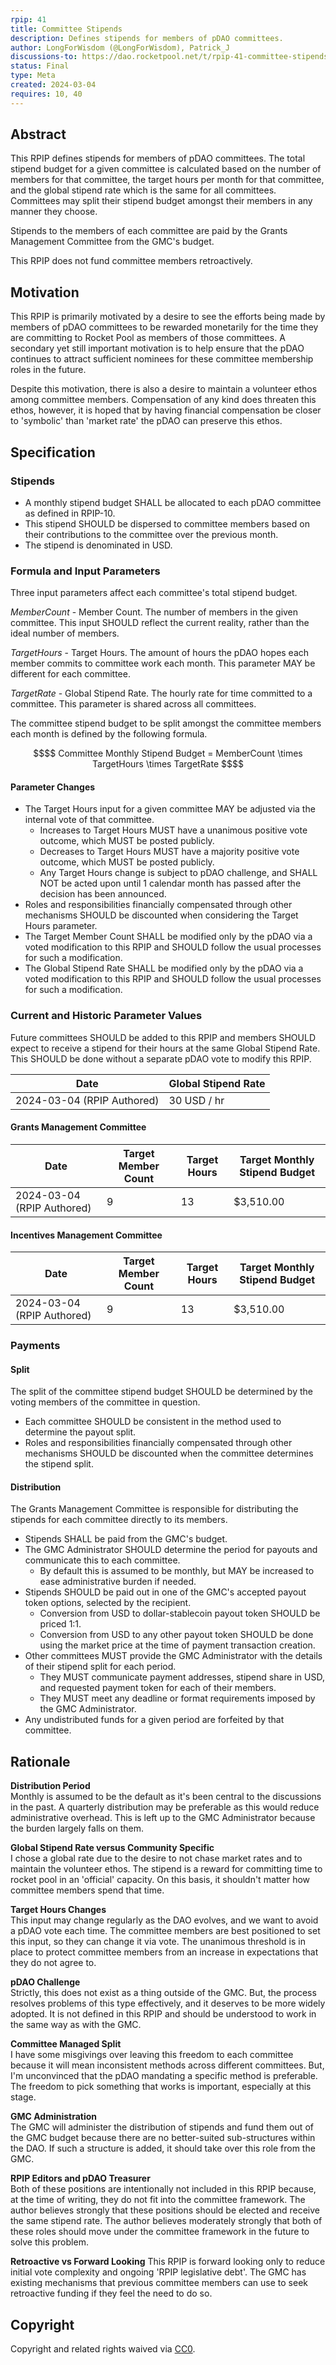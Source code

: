 ```yaml
---
rpip: 41
title: Committee Stipends
description: Defines stipends for members of pDAO committees.
author: LongForWisdom (@LongForWisdom), Patrick_J
discussions-to: https://dao.rocketpool.net/t/rpip-41-committee-stipends/2824
status: Final
type: Meta
created: 2024-03-04
requires: 10, 40
---
```


## Abstract

This RPIP defines stipends for members of pDAO committees. The total stipend budget for a given committee is calculated based on the number of members for that committee, the target hours per month for that committee, and the global stipend rate which is the same for all committees. Committees may split their stipend budget amongst their members in any manner they choose.

Stipends to the members of each committee are paid by the Grants Management Committee from the GMC's budget.

This RPIP does not fund committee members retroactively.

## Motivation
This RPIP is primarily motivated by a desire to see the efforts being made by members of pDAO committees to be rewarded monetarily for the time they are committing to Rocket Pool as members of those committees. A secondary yet still important motivation is to help ensure that the pDAO continues to attract sufficient nominees for these committee membership roles in the future.

Despite this motivation, there is also a desire to maintain a volunteer ethos among committee members. Compensation of any kind does threaten this ethos, however, it is hoped that by having financial compensation be closer to 'symbolic' than 'market rate' the pDAO can preserve this ethos.

## Specification

### Stipends
* A monthly stipend budget SHALL be allocated to each pDAO committee as defined in RPIP-10.
* This stipend SHOULD be dispersed to committee members based on their contributions to the committee over the previous month.
* The stipend is denominated in USD.

### Formula and Input Parameters
Three input parameters affect each committee's total stipend budget.

$MemberCount$ - Member Count. The number of members in the given committee. This input SHOULD reflect the current reality, rather than the ideal number of members.  

$TargetHours$ - Target Hours. The amount of hours the pDAO hopes each member commits to committee work each month. This parameter MAY be different for each committee.  

$TargetRate$ - Global Stipend Rate. The hourly rate for time committed to a committee. This parameter is shared across all committees.  

The committee stipend budget to be split amongst the committee members each month is defined by the following formula.
```math
$$

Committee Monthly Stipend Budget = MemberCount \times TargetHours \times TargetRate

$$
```

#### Parameter Changes

* The Target Hours input for a given committee MAY be adjusted via the internal vote of that committee.
  * Increases to Target Hours MUST have a unanimous positive vote outcome, which MUST be posted publicly.
  * Decreases to Target Hours MUST have a majority positive vote outcome, which MUST be posted publicly.
  * Any Target Hours change is subject to pDAO challenge, and SHALL NOT be acted upon until 1 calendar month has passed after the decision has been announced.
* Roles and responsibilities financially compensated through other mechanisms SHOULD be discounted when considering the Target Hours parameter.
* The Target Member Count SHALL be modified only by the pDAO via a voted modification to this RPIP and SHOULD follow the usual processes for such a modification.
* The Global Stipend Rate SHALL be modified only by the pDAO via a voted modification to this RPIP and SHOULD follow the usual processes for such a modification.

### Current and Historic Parameter Values

Future committees SHOULD be added to this RPIP and members SHOULD expect to receive a stipend for their hours at the same Global Stipend Rate. This SHOULD be done without a separate pDAO vote to modify this RPIP.


| Date                       | Global Stipend Rate |
|----------------------------|---------------------|
| 2024-03-04 (RPIP Authored) | 30 USD / hr         |

#### Grants Management Committee

| Date                       | Target Member Count | Target Hours        | Target Monthly Stipend Budget |
|----------------------------|---------------------|---------------------|------------------------------|
| 2024-03-04 (RPIP Authored) |                   9 |                  13 |                    $3,510.00 |

#### Incentives Management Committee

| Date                       | Target Member Count | Target Hours        | Target Monthly Stipend Budget |
|----------------------------|---------------------|---------------------|------------------------------|
| 2024-03-04 (RPIP Authored) |                   9 |                  13 |                    $3,510.00 |


<!--
Commentary for Editors:
The above tables may be generated using this [google sheet](https://docs.google.com/spreadsheets/d/1aXE-bbVK5IB54TfqRPq9_kyMKMDDDiVDuw3yA3f5XJg/edit#gid=958081945), which should be maintained in parallel. If you need to modify the sheet and do not have permission then:
1. Copy the sheet
2. Set it to public read-only
3. Replace this link with your updated sheet
4. Convert the new sheet to markdown using: https://www.tablesgenerator.com/markdown_tables or similar.
-->

### Payments

#### Split
The split of the committee stipend budget SHOULD be determined by the voting members of the committee in question.
* Each committee SHOULD be consistent in the method used to determine the payout split.
* Roles and responsibilities financially compensated through other mechanisms SHOULD be discounted when the committee determines the stipend split.

#### Distribution
The Grants Management Committee is responsible for distributing the stipends for each committee directly to its members. 
* Stipends SHALL be paid from the GMC's budget.
* The GMC Administrator SHOULD determine the period for payouts and communicate this to each committee.
  * By default this is assumed to be monthly, but MAY be increased to ease administrative burden if needed.
* Stipends SHOULD be paid out in one of the GMC's accepted payout token options, selected by the recipient.
  * Conversion from USD to dollar-stablecoin payout token SHOULD be priced 1:1.
  * Conversion from USD to any other payout token SHOULD be done using the market price at the time of payment transaction creation.
* Other committees MUST provide the GMC Administrator with the details of their stipend split for each period.
  * They MUST communicate payment addresses, stipend share in USD, and requested payment token for each of their members.
  * They MUST meet any deadline or format requirements imposed by the GMC Administrator.
* Any undistributed funds for a given period are forfeited by that committee.

## Rationale

**Distribution Period**  
Monthly is assumed to be the default as it's been central to the discussions in the past. A quarterly distribution may be preferable as this would reduce administrative overhead. This is left up to the GMC Administrator because the burden largely falls on them. 

**Global Stipend Rate versus Community Specific**  
I chose a global rate due to the desire to not chase market rates and to maintain the volunteer ethos. The stipend is a reward for committing time to rocket pool in an 'official' capacity. On this basis, it shouldn't matter how committee members spend that time.

**Target Hours Changes**  
This input may change regularly as the DAO evolves, and we want to avoid a pDAO vote each time. The committee members are best positioned to set this input, so they can change it via vote. The unanimous threshold is in place to protect committee members from an increase in expectations that they do not agree to.

**pDAO Challenge**  
Strictly, this does not exist as a thing outside of the GMC. But, the process resolves problems of this type effectively, and it deserves to be more widely adopted. It is not defined in this RPIP and should be understood to work in the same way as with the GMC.

**Committee Managed Split**  
I have some misgivings over leaving this freedom to each committee because it will mean inconsistent methods across different committees. But, I'm unconvinced that the pDAO mandating a specific method is preferable. The freedom to pick something that works is important, especially at this stage.

**GMC Administration**  
The GMC will administer the distribution of stipends and fund them out of the GMC budget because there are no better-suited sub-structures within the DAO. If such a structure is added, it should take over this role from the GMC.

**RPIP Editors and pDAO Treasurer**  
Both of these positions are intentionally not included in this RPIP because, at the time of writing, they do not fit into the committee framework. The author believes strongly that these positions should be elected and receive the same stipend rate. The author believes moderately strongly that both of these roles should move under the committee framework in the future to solve this problem.  

**Retroactive vs Forward Looking**
This RPIP is forward looking only to reduce initial vote complexity and ongoing 'RPIP legislative debt'. The GMC has existing mechanisms that previous committee members can use to seek retroactive funding if they feel the need to do so. 

## Copyright
Copyright and related rights waived via [CC0](https://creativecommons.org/publicdomain/zero/1.0/).
